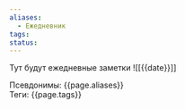 ```yaml
---
aliases:
  - Ежедневник
tags: 
status:
---
```

Тут будут ежедневные заметки
![[{{date}}]]

Псевдонимы: {{page.aliases}} <br>
Теги: {{page.tags}}